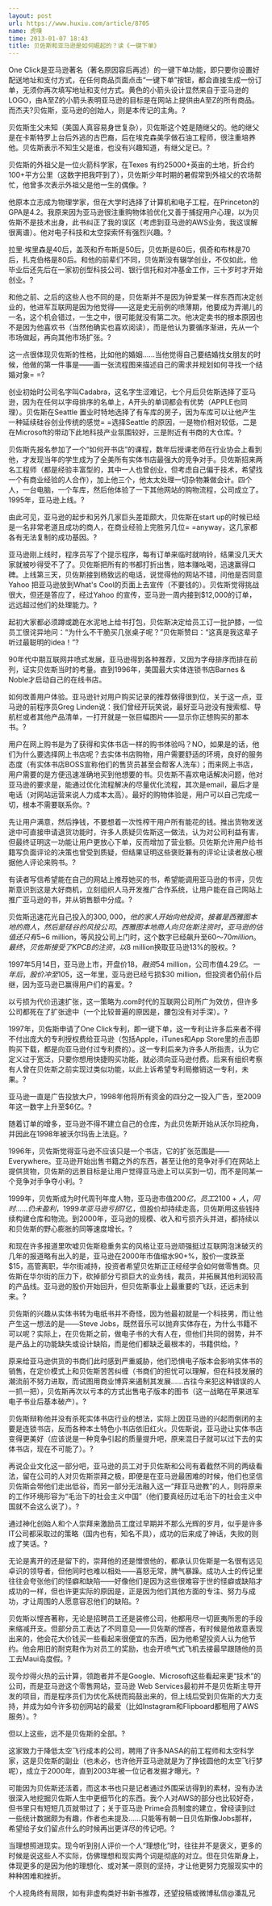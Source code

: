 ```yaml
---
layout: post
url: https://www.huxiu.com/article/8705
name: 虎嗅
time: 2013-01-07 18:43
title: 贝佐斯和亚马逊是如何崛起的？读《一键下单》
---
```

One Click是亚马逊著名（著名原因容后再述）的一键下单功能，即只要你设置好配送地址和支付方式，在任何商品页面点击“一键下单”按钮，都会直接生成一份订单，无须你再次填写地址和支付方式。黄色的小箭头设计显然来自于亚马逊的LOGO，由A至Z的小箭头表明亚马逊的目标是在网站上提供由A至Z的所有商品。而杰夫?贝佐斯，亚马逊的创始人，则是本传记的主角。?

贝佐斯生父未知（美国人真容易身世复杂），贝佐斯这个姓是随继父的。他的继父是在卡斯特罗上台后外逃的古巴裔，后在埃克森美孚做石油工程师，很注重培养他。贝佐斯表示不知生父是谁，也没有兴趣知道，有继父足已。?

贝佐斯的外祖父是一位火箭科学家，在Texes 有约25000+英亩的土地，折合约100+平方公里（这数字把我吓到了），贝佐斯少年时期的暑假常到外祖父的农场帮忙，他曾多次表示外祖父是他一生的偶像。?

他原本立志成为物理学家，但在大学时选择了计算机和电子工程，在Princeton的GPA是4.2。我原来因为亚马逊很注重购物体验优化又善于捕捉用户心理，以为贝佐斯不是技术出身，此书纠正了我的误区（考虑到亚马逊的AWS业务，我这误解很离谱）。他对电子科技和太空探索怀有强烈兴趣。?

拉里·埃里森是40后，盖茨和乔布斯是50后，贝佐斯是60后，佩奇和布林是70后，扎克伯格是80后。和他的前辈们不同，贝佐斯没有辍学创业，不仅如此，他毕业后还先后在一家初创型科技公司、银行信托和对冲基金工作，三十岁时才开始创业。?

和他之前、之后的这些人也不同的是，贝佐斯并不是因为钟爱某一样东西而决定创业的，他进军互联网是因为他觉得——这是史无前例的喷薄期，他要成为弄潮儿的一名，这个机会错过，一生之中，很可能就没有第二次。他决定卖书的根本原因也不是因为他喜欢书（当然他确实也喜欢阅读），而是他认为要循序渐进，先从一个市场做起，再向其他市场扩张。?

这一点很体现贝佐斯的性格，比如他的婚姻……当他觉得自己要结婚找女朋友的时候，他做的第一件事是——画一张流程图来描述自己的需求并规划如何寻找一个结婚对象= =?

创业初始时公司名字叫Cadabra，这名字生涩难记，七个月后贝佐斯选择了亚马逊，因为在任何以字母排序的名单上，A开头的单词都会有优势（APPLE也同理）。贝佐斯在Seattle 置业时特地选择了有车库的房子，因为车库可以让他产生一种延续硅谷创业传统的感觉= =选择Seattle 的原因，一是物价相对较低，二是在Microsoft的带动下此地科技产业氛围较好，三是附近有书商的大仓库。?

贝佐斯先报名参加了一个“如何开书店”的课程，数年后授课老师在行业协会上看到他，才发现当年的学生成为了全美所有实体书店最强大的竞争对手。贝佐斯招来两名工程师（都是经验丰富型的，其中一人也曾创业，但考虑自己偏于技术，希望找一个有商业经验的人合作），加上他三个，他太太处理一切杂物兼做会计。四个人，一台电脑，一个车库，然后他体验了一下其他网站的购物流程，公司成立了。1995年，亚马逊上线。?

由此可见，亚马逊的起步和另外几家巨头差距颇大，贝佐斯在start up的时候已经是一名非常老道且成功的商人，在商业经验上完胜另几位= =anyway，这几家都各有无法复制的成功基因。?

亚马逊刚上线时，程序员写了个提示程序，每有订单来临时就响铃，结果没几天大家就被吵得受不了了。贝佐斯把所有的书都打折出售，赔本赚吆喝，迅速赢得口碑。上线第三天，贝佐斯接到杨致远的电话，说觉得他的网站不错，问他是否同意Yahoo 把亚马逊放到What's Cool的页面上去宣传（不要钱的）。贝佐斯觉得挑战很大，但还是答应了，经过Yahoo 的宣传，亚马逊一周内接到$12,000的订单，远远超过他们的处理能力。?

起初大家都必须蹲或跪在水泥地上给书打包，贝佐斯决定给员工订一批护膝，一位员工很诧异地问：“为什么不干脆买几张桌子呢？”贝佐斯赞曰：“这真是我这辈子听过最聪明的idea！”?

90年代中期互联网井喷式发展，亚马逊得到各种推荐，又因为字母排序而排在前列，证实贝佐斯当时的考量。直到1996年，美国最大实体连锁书店Barnes & Noble才启动自己的在线书店。

如何改善用户体验。亚马逊针对用户购买记录的推荐做得很到位，关于这一点，亚马逊的前程序员Greg Linden说：我们曾经开玩笑说，最好亚马逊没有搜索框、导航栏或者其他产品清单，一打开就是一张巨幅图片——显示你正想购买的那本书。?

用户在网上购书是为了获得和实体书店一样的购书体验吗？NO，如果是的话，他们为什么要选择网上书店呢？去实体书店购物，用户需要舒适的环境，良好的服务态度（有实体书店BOSS宣称他们的售货员甚至会帮客人洗车）；而来网上书店，用户需要的是方便迅速准确地买到他想要的书。贝佐斯不喜欢电话解决问题，他对亚马逊的要求是，能通过优化流程解决的尽量优化流程，其次是email，最后才是电话（对网站运营来说人力成本太高）。最好的购物体验是，用户可以自己完成一切，根本不需要联系你。?

先让用户满意，然后挣钱，不要想着一次性榨干用户所有能花的钱。推出货物发送途中可直接申请退货功能时，许多人质疑贝佐斯这一做法，认为对公司利益有害，但最终证明这一功能让用户更放心下单，反而增加了营业额。贝佐斯允许用户给书籍写负面评论的决策也曾受到质疑，但结果证明这些褒贬兼有的评论让读者放心根据他人评论来购书。?

有读者写信希望能在自己的网站上推荐她买的书，希望能调用亚马逊的书评，贝佐斯意识到这是大好商机，立刻组织人马开发推广合作系统，让用户能在自己网站上推广亚马逊的书，并从销售额中分成。?

贝佐斯迅速花光自己投入的$300,000，他的家人开始向他投资，接着是西雅图本地的商人，然后是硅谷的风投公司。西雅图本地商人向贝佐斯注资时，亚马逊的估值还只有$5~6 million，等风投公司上门时，这个数字已经飙升至$60～70 million。最终，贝佐斯接受了KPCB的注资，以$8 million换取亚马逊13%的股权。?

1997年5月14日，亚马逊上市，开盘价$18，融资$54 million，公司市值$4.29亿。一年后，股价冲至$105，这一年里，亚马逊已经亏损$30 million，但投资者仍前仆后继，因为亚马逊已赢得用户们的喜爱。?

以亏损为代价迅速扩张，这一策略为.com时代的互联网公司所广为效仿，但许多公司都死在了扩张途中（一个比较普遍的原因是，腰包没有对手深）。?

1997年，贝佐斯申请了One Click专利，即一键下单，这一专利让许多后来者不得不付出庞大的专利授权费给亚马逊（包括Apple，iTunes和App Store里的点击即购买下载，都是向亚马逊付过专利费的）。这一专利后来为许多人所指责，认为它定义过于宽泛，只要你想用快捷购买功能，就必须向亚马逊付费。后来有组织考察有人曾在贝佐斯之前实现过类似功能，以此上诉希望专利局撤销这一专利，未果。?

亚马逊一直是广告投放大户，1998年他将所有资金的四分之一投入广告，至2009年这一数字上升至$6亿。?

随着订单的增多，亚马逊不得不建立自己的仓库，为此贝佐斯开始从沃尔玛挖角，并因此在1998年被沃尔玛告上法庭。?

1996年，贝佐斯觉得亚马逊不应该只是一个书店，它的扩张范围是——Everywhere。亚马逊开始出售书籍之外的东西，甚至让他的竞争对手们在网站上提供货物，贝佐斯的远景目标是让用户觉得亚马逊上可以买到一切，而不是同某一个竞争对手争夺小利。?

1999年，贝佐斯成为时代周刊年度人物，亚马逊市值$200亿，员工2100+人，同时……仍未盈利，1999年亚马逊亏损$7亿，但股价却持续走高，贝佐斯用这些钱持续构建仓库和物流。到2000年，亚马逊的规模、收入和亏损齐头并进，都持续以和贝佐斯的野心膨胀的同等速度增长。?

和现在许多报道里吹嘘贝佐斯稳重务实的风格让亚马逊顽强挺过互联网泡沫破灭的几年的报道略有出入的是，亚马逊在2000年市值缩水90+%，股价一度跌至$15，高管离职，华尔街减持，投资者希望贝佐斯正正经经学会如何做零售商。贝佐斯在华尔街的压力下，砍掉部分亏损巨大的业务线，裁员，并拓展其他利润较高的产品线。亚马逊的股价开始回升，但贝佐斯事业上最重要的飞跃，还远未到来。?

贝佐斯的兴趣从实体书转为电纸书并不奇怪，因为他最初就是一个科技男，而让他产生这一想法的是——Steve Jobs，既然音乐可以抛弃实体存在，为什么书籍不可以呢？实际上，在贝佐斯之前，做电子书的大有人在，但他们共同的弱势，并不是产品上的功能缺失或设计缺陷，而是他们都缺乏最根本的，书籍供给。?

原来给亚马逊供货的书商们此时感到严重威胁，他们恐惧电子版本会影响实体书的销售，在定价模式上和贝佐斯苦苦纠缠（书商们的担忧可以理解，但在科技发展的潮流前不努力进取，而试图用商业博弈来遏制其发展……古往今来犯这种错误的人一抓一把），贝佐斯再次以亏本的方式出售电子版本的图书（这一战略在苹果进军电子书业后基本破产）。?

贝佐斯辩称他并没有杀死实体书店行业的想法，实际上因亚马逊的兴起而倒闭的主要是连锁书店，反而各种本土特色小书店依旧红火。贝佐斯说，亚马逊让实体书店变得更美好（应该说是一种竞争引起的质量提升吧，原来混日子就可以过下去的实体书店，现在不可能了）。?

再说企业文化这一部分吧，亚马逊的员工对于贝佐斯和公司有着截然不同的两级看法，留在公司的人对贝佐斯崇拜之极，即便是在亚马逊最困难的时候，他们也坚信贝佐斯会带他们走出低谷，而另一部分无法融入这一“拜亚马逊教”的人，则将原来的工作环境形容为“毛治下的社会主义中国”（他们要真经历过毛治下的社会主义中国就不会这么说了）。?

通过神化创始人和个人崇拜来激励员工度过早期并不那么光辉的岁月，似乎是许多IT公司都采取过的策略（国内也有，知名不具），成功的后来成了神话，失败的则成了笑话。?

无论是离开的还是留下的，崇拜他的还是憎恨他的，都承认贝佐斯是一名很有远见卓识的领导者，但他同时也难以相处——喜怒无常，脾气暴躁。成功人士的传记里往往会夸张他们的怪癖和缺陷——好像他们是因为这些很难容于世的怪癖或缺陷才成功的一样，但也许更实际的原因是，正是因为他们其他方面的专注、努力与成功，才让周围的人愿意容忍他们的缺陷。?

贝佐斯以悭吝著称，无论是招聘员工还是装修公司，他都用尽一切匪夷所思的手段来缩减开支。但部分员工表达了不同意见——贝佐斯的悭吝，有时候是他故意表现出来的，他会花大价钱买一些看起来很便宜的东西，因为他希望投资人认为他节约。他会用旧的耐克鞋作为对员工的奖励，也会开喷气式飞机去接最早跟随他的员工去Maui岛度假。?

现今炒得火热的云计算，领跑者并不是Google、Microsoft这些看起来更“技术”的公司，而是亚马逊这个零售网站，亚马逊 Web Services最初并不是贝佐斯主导开发的项目，而是程序员们为优化系统而捣鼓出来的，但上线后受到贝佐斯的大力支持，并成为如今许多初创网站的最爱（比如Instagram和Flipboard都租用了AWS服务）。?

但以上这些，远不是贝佐斯的全部。?

这家致力于降低太空飞行成本的公司，聘用了许多NASA的前工程师和太空科学家，这是贝佐斯的副业（也未必，也许他开亚马逊就是为了挣钱圆他的太空飞行梦呢），成立于2000年，直到2003年被一位记者发掘才曝光。?

可能因为贝佐斯还活着，而这本书也只是记者通过外围采访得到的素材，没有办法很深入地挖掘贝佐斯人生中更细节化的东西。我个人对AWS的部分也比较好奇，但书里只有短短几页就带过了；关于亚马逊 Prime会员制度的建立，曾经读到过一些统计数据颇为有趣，作者也未提及……只能等有朝一日贝佐斯像Jobs那样，希望给子女们留点什么的时候再出更详尽的传记吧。?

当理想照进现实。现今听到别人评价一个人“理想化”时，往往并不是褒义，更多的时候是说这些人不实际，仿佛理想和现实两个词是彻底的对立。但在贝佐斯身上，体现更多的是因为他的理想化、或对某一原则的坚持，才让他更努力克服现实中的种种困难和挫折。

个人视角终有局限，如有非虚构类好书新书推荐，还望投稿或微博私信@潘乱兄

